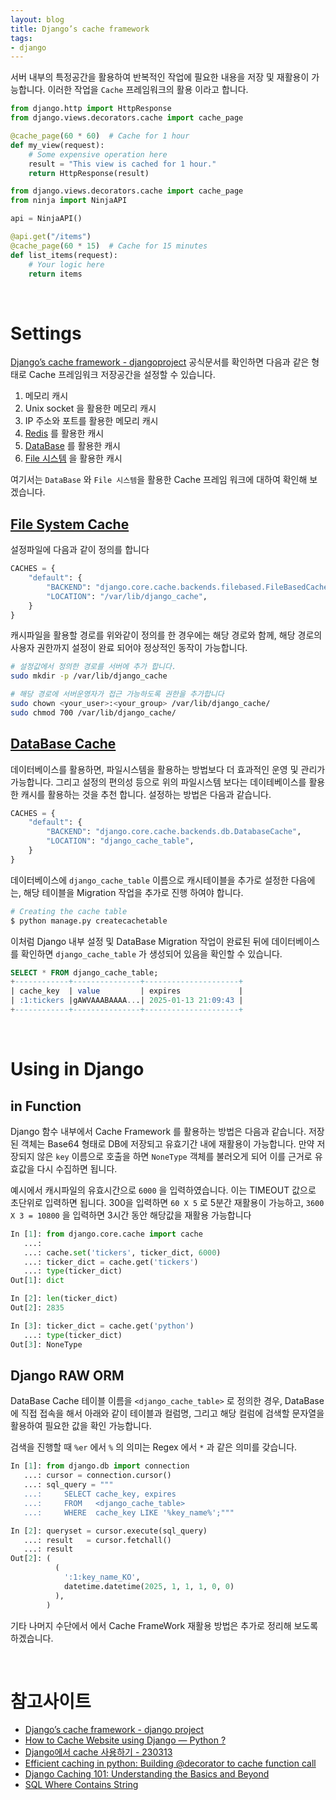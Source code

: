 ```yaml
---
layout: blog
title: Django’s cache framework
tags:
- django
---
```


서버 내부의 특정공간을 활용하여 반복적인 작업에 필요한 내용을 저장 및 재활용이 가능합니다. 이러한 작업을 `Cache` 프레임워크의 활용 이라고 합니다.

```python
from django.http import HttpResponse
from django.views.decorators.cache import cache_page

@cache_page(60 * 60)  # Cache for 1 hour
def my_view(request):
    # Some expensive operation here
    result = "This view is cached for 1 hour." 
    return HttpResponse(result)
```

```python
from django.views.decorators.cache import cache_page
from ninja import NinjaAPI

api = NinjaAPI()

@api.get("/items")
@cache_page(60 * 15)  # Cache for 15 minutes
def list_items(request):
    # Your logic here
    return items
```

<br/>

# Settings
[Django’s cache framework - djangoproject](https://docs.djangoproject.com/en/5.1/topics/cache/) 공식문서를 확인하면 다음과 같은 형태로 Cache 프레임워크 저장공간을 설정할 수 있습니다.

1. 메모리 캐시
2. Unix socket 을 활용한 메모리 캐시
3. IP 주소와 포트를 활용한 메모리 캐시
4. [Redis](https://docs.djangoproject.com/en/5.1/topics/cache/#redis) 를 활용한 캐시
5. [DataBase](https://docs.djangoproject.com/en/5.1/topics/cache/#database-caching) 를 활용한 캐시
6. [File 시스템](https://docs.djangoproject.com/en/5.1/topics/cache/#filesystem-caching) 을 활용한 캐시

여기서는 `DataBase` 와 `File 시스템`을 활용한 Cache 프레임 워크에 대하여 확인해 보겠습니다.

## [File System Cache](https://docs.djangoproject.com/en/5.1/topics/cache/#filesystem-caching)
설정파일에 다음과 같이 정의를 합니다
```python
CACHES = {
    "default": {
        "BACKEND": "django.core.cache.backends.filebased.FileBasedCache",
        "LOCATION": "/var/lib/django_cache",
    }
}
```

캐시파일을 활용할 경로를 위와같이 정의를 한 경우에는 해당 경로와 함께, 해당 경로의 사용자 권한까지 설정이 완료 되어야 정상적인 동작이 가능합니다.
```bash
# 설정값에서 정의한 경로를 서버에 추가 합니다.
sudo mkdir -p /var/lib/django_cache

# 해당 경로에 서버운영자가 접근 가능하도록 권한을 추가합니다
sudo chown <your_user>:<your_group> /var/lib/django_cache/ 
sudo chmod 700 /var/lib/django_cache/
```

## [DataBase Cache](https://docs.djangoproject.com/en/5.1/topics/cache/#database-caching)
데이터베이스를 활용하면, 파일시스템을 활용하는 방법보다 더 효과적인 운영 및 관리가 가능합니다. 그리고 설정의 편의성 등으로 위의 파일시스템 보다는 데이테베이스를 활용한 캐시를 활용하는 것을 추천 합니다. 설정하는 방법은 다음과 같습니다.
```python
CACHES = {
    "default": {
        "BACKEND": "django.core.cache.backends.db.DatabaseCache",
        "LOCATION": "django_cache_table",
    }
}
```

데이터베이스에 `django_cache_table` 이름으로 캐시테이블을 추가로 설정한 다음에는, 해당 테이블을 Migration 작업을 추가로 진행 하여야 합니다.
```bash
# Creating the cache table
$ python manage.py createcachetable
```

이처럼 Django 내부 설정 및 DataBase Migration 작업이 완료된 뒤에 데이터베이스를 확인하면 `django_cache_table` 가 생성되어 있음을 확인할 수 있습니다.
```sql
SELECT * FROM django_cache_table;
+------------+---------------+---------------------+
| cache_key  | value         | expires             |
| :1:tickers |gAWVAAABAAAA...| 2025-01-13 21:09:43 |
+------------+---------------+---------------------+
```

<br/>

# Using in Django
## in Function
Django 함수 내부에서 Cache Framework 를 활용하는 방법은 다음과 같습니다. 저장된 객체는 Base64 형태로 DB에 저장되고 유효기간 내에 재활용이 가능합니다. 만약 저장되지 않은 `key` 이름으로 호출을 하면 `NoneType` 객체를 불러오게 되어 이를 근거로 유효값을 다시 수집하면 됩니다.

예시에서 캐시파일의 유효시간으로 `6000` 을 입력하였습니다. 이는 TIMEOUT 값으로 초단위로 입력하면 됩니다. 300을 입력하면 `60 X 5` 로 5분간 재활용이 가능하고, `3600 X 3 = 10800` 을 입력하면 3시간 동안 해당값을 재활용 가능합니다
```python
In [1]: from django.core.cache import cache
   ...: 
   ...: cache.set('tickers', ticker_dict, 6000)
   ...: ticker_dict = cache.get('tickers')
   ...: type(ticker_dict)
Out[1]: dict

In [2]: len(ticker_dict)
Out[2]: 2835

In [3]: ticker_dict = cache.get('python')
   ...: type(ticker_dict)
Out[3]: NoneType
```

## Django RAW ORM
DataBase Cache 테이블 이름을 `<django_cache_table>` 로 정의한 경우, DataBase 에 직접 접속을 해서 아래와 같이 테이블과 컬럼명, 그리고 해당 컬럼에 검색할 문자열을 활용하여 필요한 값을 확인 가능합니다.

검색을 진행할 때 `%er` 에서 `%` 의 의미는 Regex 에서 `*` 과 같은 의미를 갖습니다.
```python
In [1]: from django.db import connection
   ...: cursor = connection.cursor()
   ...: sql_query = """
   ...:     SELECT cache_key, expires 
   ...:     FROM   <django_cache_table> 
   ...:     WHERE  cache_key LIKE '%key_name%';"""

In [2]: queryset = cursor.execute(sql_query)
   ...: result   = cursor.fetchall()
   ...: result
Out[2]: (
          (
            ':1:key_name_KO', 
            datetime.datetime(2025, 1, 1, 1, 0, 0)
          ),
        )
```

기타 나머지 수단에서 에서 Cache FrameWork 재활용 방법은 추가로 정리해 보도록 하겠습니다.


<br/>

# 참고사이트
- [Django’s cache framework - django project](https://docs.djangoproject.com/en/5.1/topics/cache/#filesystem-caching)
- [How to Cache Website using Django — Python ?](https://medium.com/analytics-vidhya/how-to-cache-website-using-django-python-421d9b6c7c31)
- [Django에서 cache 사용하기 - 230313](https://velog.io/@kimphysicsman/230313-TIL-Django%EC%97%90%EC%84%9C-cache-%EC%82%AC%EC%9A%A9%ED%95%98%EA%B8%B0-feat.-ChatGPT-vs-Django-Document)
- [Efficient caching in python: Building @decorator to cache function call](https://minh-cao.medium.com/efficient-caching-in-python-building-a-decorator-to-cache-function-calls-c49f6793a230)
- [Django Caching 101: Understanding the Basics and Beyond](https://dev.to/pragativerma18/django-caching-101-understanding-the-basics-and-beyond-49p)
- [SQL Where Contains String](https://www.freecodecamp.org/news/sql-where-contains-string-substring-query-example/)
